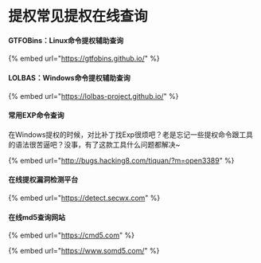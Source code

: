 # 提权常见提权在线查询

#### GTFOBins：Linux命令提权辅助查询

{% embed url="https://gtfobins.github.io/" %}

#### LOLBAS：Windows命令提权辅助查询

{% embed url="https://lolbas-project.github.io/" %}

#### 常用EXP命令查询

在Windows提权的时候，对比补丁找Exp很烦吧？老是忘记一些提权命令跟工具的语法很苦逼吧？没事，有了这款工具什么问题都解决\~

{% embed url="http://bugs.hacking8.com/tiquan/?m=open3389" %}

#### 在线提权漏洞检测平台

{% embed url="https://detect.secwx.com" %}

#### 在线md5查询网站

{% embed url="https://cmd5.com" %}

{% embed url="https://www.somd5.com/" %}
